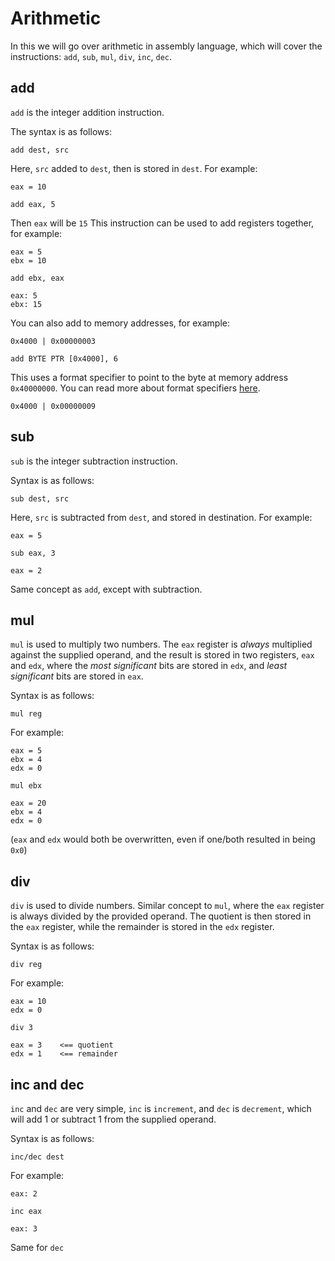 # Arithmetic

In this we will go over arithmetic in assembly language, which will cover the instructions: `add`, `sub`, `mul`, `div`, `inc`, `dec`.

## add

`add` is the integer addition instruction.

The syntax is as follows:

```text
add dest, src
```

Here, `src` added to `dest`, then is stored in `dest`. For example:

```text
eax = 10
```

```text
add eax, 5
```

Then `eax` will be `15` This instruction can be used to add registers together, for example:

```text
eax = 5
ebx = 10
```

```text
add ebx, eax
```

```text
eax: 5
ebx: 15
```

You can also add to memory addresses, for example:

```text
0x4000 | 0x00000003
```

```text
add BYTE PTR [0x4000], 6
```

This uses a format specifier to point to the byte at memory address `0x40000000`. You can read more about format specifiers [here](format-specifiers.md).

```text
0x4000 | 0x00000009
```

## sub

`sub` is the integer subtraction instruction.

Syntax is as follows:

```text
sub dest, src
```

Here, `src` is subtracted from `dest`, and stored in destination. For example:

```text
eax = 5
```

```text
sub eax, 3
```

```text
eax = 2
```

Same concept as `add`, except with subtraction.

## mul

`mul` is used to multiply two numbers. The `eax` register is _always_ multiplied against the supplied operand, and the result is stored in two registers, `eax` and `edx`, where the _most significant_ bits are stored in `edx`, and _least significant_ bits are stored in `eax`.

Syntax is as follows:

```text
mul reg
```

For example:

```text
eax = 5
ebx = 4
edx = 0
```

```text
mul ebx
```

```text
eax = 20
ebx = 4
edx = 0
```

\(`eax` and `edx` would both be overwritten, even if one/both resulted in being `0x0`\)

## div

`div` is used to divide numbers. Similar concept to `mul`, where the `eax` register is always divided by the provided operand. The quotient is then stored in the `eax` register, while the remainder is stored in the `edx` register.

Syntax is as follows:

```text
div reg
```

For example:

```text
eax = 10
edx = 0
```

```text
div 3
```

```text
eax = 3    <== quotient
edx = 1    <== remainder
```

## inc and dec

`inc` and `dec` are very simple, `inc` is `increment`, and `dec` is `decrement`, which will add 1 or subtract 1 from the supplied operand.

Syntax is as follows:

```text
inc/dec dest
```

For example:

```text
eax: 2
```

```text
inc eax
```

```text
eax: 3
```

Same for `dec`

